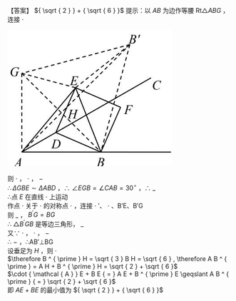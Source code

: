 【答案】 ${ \sqrt { 2 } } + { \sqrt { 6 } }$ 提示：以 $A B$ 为边作等腰 $\mathrm { R t } \triangle A B G$ ，连接 $\cdot$

![](<../../qs_image_DB/专题2-4_瓜豆轨最值模型：为什么我们喜欢手拉手（直线与曲线）（解析版）_/529a3d1b5122ece833bfe21347e40125c41c5c0f15dabf6fd479f329924d11e1.jpg>)

则 $\cdot$ ， $\cdot$ ， $-$   
$\therefore \Delta G B E \sim \Delta A B D$ ，∴ $\angle E G B = \angle C A B = 3 0 ^ { \circ }$ ，∴ $\_$   
∴点 $E$ 在直线 $\cdot$ 上运动  
作点 $\cdot$ 关于 $\cdot$ 的对称点 $\cdot$ ，连接 $\cdot$ ′、 $\cdot$ 、B′E、B′G  
则 $\_$ ， $B ^ { \prime } G { = } B G$   
∴ $\triangle B ^ { \prime } G B$ 是等边三角形， $\_$   
又∵ $\cdot$ ， $\cdot$ ， $-$   
∴ $-$ ，∴AB′⊥BG  
设垂足为 $H$ ，则 $\cdot$   
$\therefore B ^ { \prime } H = \sqrt { 3 } B H = \sqrt { 6 } , \therefore A B ^ { \prime } = A H + B ^ { \prime } H = \sqrt { 2 } + \sqrt { 6 }$   
$\cdot { \mathcal { A } } E + B E { = } A E + B ^ { \prime } E \geqslant A B ^ { \prime } { = } \sqrt { 2 } + \sqrt { 6 }$   
即 $A E + B E$ 的最小值为 ${ \sqrt { 2 } } + { \sqrt { 6 } }$
